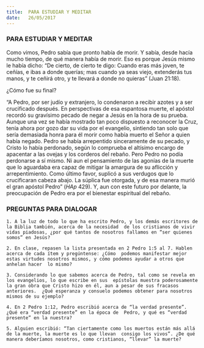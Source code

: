 ```yaml
---
title:  PARA ESTUDIAR Y MEDITAR
date:   26/05/2017
---
```


### PARA ESTUDIAR Y MEDITAR

Como vimos, Pedro sabía que pronto había de morir. Y sabía, desde hacía mucho tiempo, de qué manera había  de morir. Eso es porque Jesús mismo le había dicho: “De cierto, de cierto te digo: Cuando eras más joven, te  ceñías, e ibas a donde querías; mas cuando ya seas viejo, extenderás tus manos, y te ceñirá otro, y te llevará a  donde no quieras” (Juan 21:18). 

¿Cómo fue su final?

“A Pedro, por ser judío y extranjero, lo condenaron a recibir azotes y a ser crucificado después. En perspectivas  de esa espantosa muerte, el apóstol recordó su gravísimo pecado de negar a Jesús en la hora de su prueba.  Aunque una vez se había mostrado tan poco dispuesto a reconocer la Cruz, tenía ahora por gozo dar su vida por  el evangelio, sintiendo tan solo que sería demasiada honra para él morir como había muerto el Señor a quien  había negado. Pedro se había arrepentido sinceramente de su pecado, y Cristo lo había perdonado, según lo  comprueba el altísimo encargo de apacentar a las ovejas y los corderos del rebaño. Pero Pedro no podía  perdonarse a sí mismo. Ni aun el pensamiento de las agonías de la muerte que lo aguardaba era capaz de  mitigar la amargura de su aflicción y arrepentimiento. Como último favor, suplicó a sus verdugos que lo  crucificaran cabeza abajo. La súplica fue otorgada, y de esa manera murió el gran apóstol Pedro” (*HAp* 429). Y,  aun con este futuro por delante, la preocupación de Pedro era por el bienestar espiritual del rebaño. 

### PREGUNTAS PARA DIALOGAR

`1. A la luz de todo lo que ha escrito Pedro, y los demás escritores de la Biblia también, acerca de la necesidad  de los cristianos de vivir vidas piadosas, ¿por qué tantos de nosotros fallamos en “ser quienes somos” en Jesús?`
 
`2. En clase, repasen la lista presentada en 2 Pedro 1:5 al 7. Hablen acerca de cada ítem y pregúntense: ¿Cómo  podemos manifestar mejor estas virtudes nosotros mismos, y cómo podemos ayudar a otros que anhelan hacer  lo mismo?`
 
`3. Considerando lo que sabemos acerca de Pedro, tal como se revela en los evangelios, lo que escribe en sus  epístolas muestra poderosamente la gran obra que Cristo hizo en él, aun a pesar de sus fracasos anteriores.  ¿Qué esperanza y consuelo podemos obtener para nosotros mismos de su ejemplo?`
 
`4. En 2 Pedro 1:12, Pedro escribió acerca de “la verdad presente”. ¿Qué era “verdad presente” en la época de  Pedro, y qué es “verdad presente” en la nuestra?`

`5. Alguien escribió: “Tan ciertamente como los muertos están más allá de la muerte, la muerte es lo que llevan  consigo los vivos”. ¿De qué manera deberíamos nosotros, como cristianos, “llevar” la muerte?`